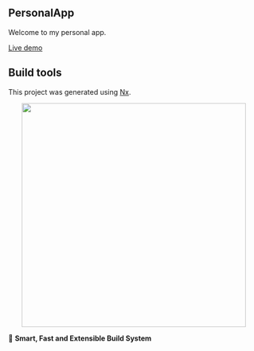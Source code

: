 ## PersonalApp

Welcome to my personal app.

[Live demo](https://evan-pierrelouis.web.app)

## Build tools

This project was generated using [Nx](https://nx.dev).

<p style="text-align: center;"><img src="https://raw.githubusercontent.com/nrwl/nx/master/images/nx-logo.png" width="450"></p>

🔎 **Smart, Fast and Extensible Build System**

